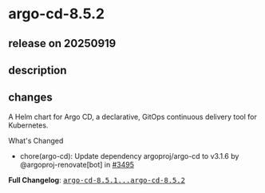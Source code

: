 # argo-cd-8.5.2

## release on 20250919
## description
## changes
A Helm chart for Argo CD, a declarative, GitOps continuous delivery tool for Kubernetes.

What's Changed

* chore(argo-cd): Update dependency argoproj/argo-cd to v3.1.6 by @argoproj-renovate[bot] in <a class="issue-link js-issue-link" data-error-text="Failed to load title" data-id="3431807580" data-permission-text="Title is private" data-url="https://github.com/argoproj/argo-helm/issues/3495" data-hovercard-type="pull_request" data-hovercard-url="/argoproj/argo-helm/pull/3495/hovercard" href="https://github.com/argoproj/argo-helm/pull/3495">#3495</a>

<strong>Full Changelog</strong>: <a class="commit-link" href="https://github.com/argoproj/argo-helm/compare/argo-cd-8.5.1...argo-cd-8.5.2"><tt>argo-cd-8.5.1...argo-cd-8.5.2</tt></a>

